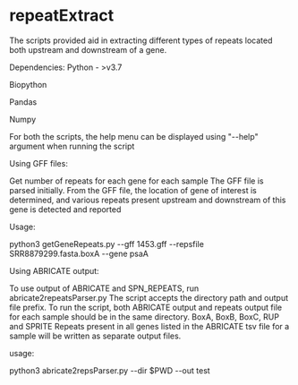 # repeatExtract
The scripts provided aid in extracting different types of repeats 
located both upstream and downstream of a gene.

Dependencies:
Python - >v3.7

Biopython

Pandas

Numpy

For both the scripts, the help menu can be displayed using "--help" argument 
when running the script


Using GFF files:

Get number of repeats for each gene for each sample
The GFF file is parsed initially.
From the GFF file, the location of gene of interest is determined, and various
repeats present upstream and downstream of this gene is detected and reported

Usage:

python3 getGeneRepeats.py --gff 1453.gff --repsfile SRR8879299.fasta.boxA --gene psaA

Using ABRICATE output:

To use output of ABRICATE and SPN_REPEATS, run abricate2repeatsParser.py
The script accepts the directory path and output file prefix.
To run the script, both ABRICATE output and repeats output file
for each sample should be in the same directory.
BoxA, BoxB, BoxC, RUP and SPRITE Repeats present in all genes listed in the 
ABRICATE tsv file for a sample will be written as separate output files.


usage:

python3 abricate2repsParser.py --dir $PWD --out test

